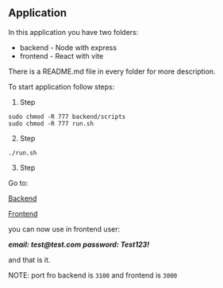 ## Application

In this application you have two folders:

- backend - Node with express
- frontend - React with vite

There is a README.md file in every folder for more description.

To start application follow steps:

1. Step

```console
sudo chmod -R 777 backend/scripts
sudo chmod -R 777 run.sh
```

2. Step

```console
./run.sh
```

3. Step

Go to:

[Backend](http://localhost:3100/api-docs)

[Frontend](http://localhost:3000)

you can now use in frontend user:

**_email: test@test.com_**
**_password: Test123!_**

and that is it.

NOTE: port fro backend is `3100` and frontend is `3000`
